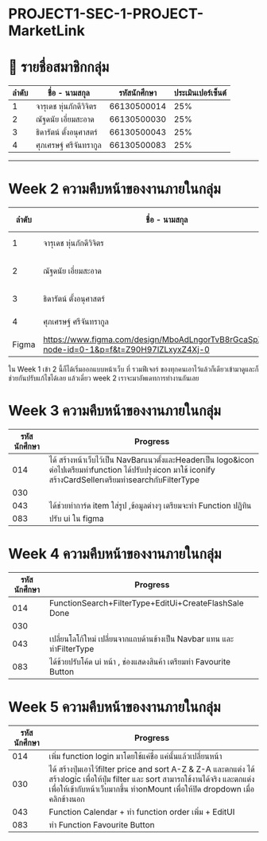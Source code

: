 # PROJECT1-SEC-1-PROJECT-MarketLink

# 📄 รายชื่อสมาชิกกลุ่ม

| ลำดับ | ชื่อ - นามสกุล                 | รหัสนักศึกษา    | ประเมินเปอร์เซ็นต์ |
|-------|---------------------------------|----------------|------------------|
| 1     | จารุเดช หุ่นภักดีวิจิตร       | 66130500014    | 25%              |
| 2     | ณัฐดนัย เอี่ยมสะอาด           | 66130500030    | 25%              |
| 3     | ธิดารัตน์ ตั้งอนุศาสตร์        | 66130500043    | 25%              |
| 4     | ศุภเศรษฐ์ ศรีจันทรากูล        | 66130500083    | 25%              |


---

# Week 2 ความคืบหน้าของงานภายในกลุ่ม

| ลำดับ | ชื่อ - นามสกุล                                                                               | รหัสนักศึกษา | Feature ที่รับผิดชอบ         |
| ----- | -------------------------------------------------------------------------------------------- | ------------ | ---------------------------- |
| 1     | จารุเดช หุ่นภักดีวิจิตร                                                                      | 66130500014  | search by name                  |
| 2     | ณัฐดนัย เอี่ยมสะอาด                                                                          | 66130500030  | Filter Price & Sort from A-Z to Z-A               |
| 3     | ธิดารัตน์ ตั้งอนุศาสตร์                                                                      | 66130500043  | Calendar ปักวันขาย , Order |
| 4     | ศุภเศรษฐ์ ศรีจันทรากูล                                                                       | 66130500083  | SortByFavorite FavoriteButton     |
| Figma | https://www.figma.com/design/MboAdLngorTvB8rGcaSpX8/203?node-id=0-1&p=f&t=Z90H97lZLxyxZ4Xj-0 |

ใน Week 1 เข้า 2 นี้ก็ได้เริ่มออกแบบหน้าเว็บ ที่ รวมฟีเจอร์ ของทุกคนเอาไว้แล้วก็เดียวเข้ามาดูและก็ช่วยกันปรับแก้ไขได้เลย
แล้วเดี่ยว week 2 เราจะมาอัพเดทการทำงานกันเลย


# Week 3 ความคืบหน้าของงานภายในกลุ่ม
| รหัสนักศึกษา | Progress                                                                 |
| ---------- | ------------------------------------------------------------------------- |
| 014        | ได้ สร้างหน้าเว็บไว้เป็น  NavBarแนวตั้งและHeaderเป็น logo&icon ต่อไปเตรียมทำfunction ได้ปรับปรุงicon มาใช้ iconify สร้างCardSellerเตรียมทำsearchกับFilterType |
| 030        |  |
| 043        | ได้ช่วยทำการ์ด item ใส่รูป ,ข้อมูลต่างๆ เตรียมจะทำ Function ปฏิทิน                     |
| 083        | ปรับ ui ใน figma                |

# Week 4 ความคืบหน้าของงานภายในกลุ่ม
| รหัสนักศึกษา | Progress                                                                 |
| ---------- | ------------------------------------------------------------------------- |
| 014        | FunctionSearch+FilterType+EditUi+CreateFlashSale Done |
| 030        |  |
| 043        | เปลี่ยนโลโก้ใหม่ เปลี่ยนจากแถบด้านข้างเป็น Navbar แทน และ ทำFilterType                     |
| 083        | ได้ช้วยปรับโค้ด ui หน้า , ช่องแสดงสินค้า เตรียมทำ Favourite Button |

# Week 5 ความคืบหน้าของงานภายในกลุ่ม 
| รหัสนักศึกษา | Progress                                                                 |
| ---------- | ------------------------------------------------------------------------- |
| 014        | เพิ่ม function login มาโดยใช้แค่ชื่อ แค่นั้นแล้วเปลี่ยนหน้า |
| 030        |ได้ สร้างปุ่มเอาไว้filter price and sort A-Z & Z-A และตกแต่ง ได้ สร้างlogic เพื่อให้ปุ่ม filter และ sort สามารถใช้งานได้จริง และตกแต่งเพื่อให้เข้ากับหน้าเว็บมากขึ้น  ทำonMount เพื่อให้ปิด dropdown เมื่อคลิกข้างนอก     |
| 043        | Function Calendar + ทำ function order เพิ่ม + EditUI                                                                     |
| 083        | ทำ Function Favourite Button                                                                    |























